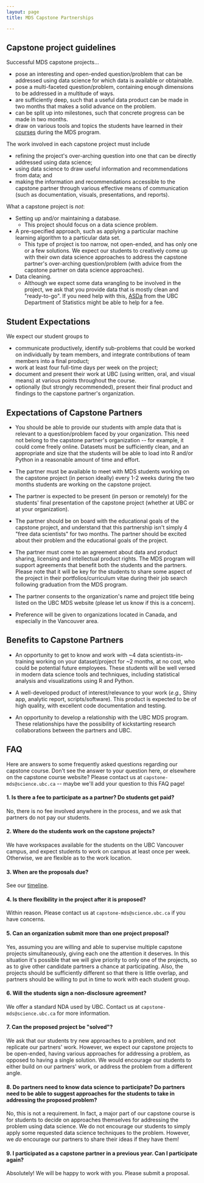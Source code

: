 ```yaml
---
layout: page
title: MDS Capstone Partnerships

---
```



## Capstone project guidelines

Successful MDS capstone projects...

- pose an interesting and open-ended question/problem that can be addressed using data science for which data is available or obtainable.
- pose a multi-faceted question/problem, containing enough dimensions to be addressed in a multitude of ways.
- are sufficiently deep, such that a useful data product can be made in two months that makes a solid advance on the problem.
- can be split up into milestones, such that concrete progress can be made in two months.
- draw on various tools and topics the students have learned in their [courses](https://ubc-mds.github.io/descriptions/) during the MDS program.

The work involved in each capstone project must include

- refining the project's over-arching question into one that can be directly addressed using data science;
- using data science to draw useful information and recommendations from data; and
- making the information and recommendations accessible to the capstone partner through various effective means of communication (such as documentation, visuals, presentations, and reports).

What a capstone project is _not_:

- Setting up and/or maintaining a database.
    - This project should focus on a data science problem.
- A pre-specified approach, such as applying a particular machine learning algorithm to a particular data set.
    - This type of project is too narrow, not open-ended, and has only one or a few solutions. We expect our students to creatively come up with their own data science approaches to address the capstone partner's over-arching question/problem (with advice from the capstone partner on data science approaches).
- Data cleaning.
    - Although we expect some data wrangling to be involved in the project, we ask that you provide data that is mostly clean and "ready-to-go". If you need help with this, [ASDa](https://asda.stat.ubc.ca/) from the UBC Department of Statistics might be able to help for a fee.


## Student Expectations

We expect our student groups to

- communicate productively, identify sub-problems that could be worked on individually by team members, and integrate contributions of team members into a final product;
- work at least four full-time days per week on the project;
- document and present their work at UBC (using written, oral, and visual means) at various points throughout the course.
- optionally (but strongly recommended), present their final product and findings to the capstone partner's organization.


## Expectations of Capstone Partners

- You should be able to provide our students with ample data that is relevant to a question/problem faced by your organization. This need not belong to the capstone partner's organization -- for example, it could come freely online. Datasets must be sufficiently clean, and an appropriate and size that the students will be able to load into R and/or Python in a reasonable amount of time and effort.

- The partner must be available to meet with MDS students working on the capstone project (in person ideally) every 1-2 weeks during the two months students are working on the capstone project.

- The partner is expected to be present (in person or remotely) for the students' final presentation of the capstone project (whether at UBC or at your organization).

- The partner should be on board with the educational goals of the capstone project, and understand that this partnership isn't simply 4 "free data scientists" for two months. The partner should be excited about their problem and the educational goals of the project.

- The partner must come to an agreement about data and product sharing, licensing and intellectual product rights. The MDS program will support agreements that benefit both the students and the partners. Please note that it will be key for the students to share some aspect of the project in their portfolios/curriculum vitae during their job search following graduation from the MDS program.

- The partner consents to the organization's name and project title being listed on the UBC MDS website (please let us know if this is a concern).

- Preference will be given to organizations located in Canada, and especially in the Vancouver area.

## Benefits to Capstone Partners

- An opportunity to get to know and work with ~4 data scientists-in-training working on your dataset/project for ~2 months, at no cost, who could be potential future employees. These students will be well versed in modern data science tools and techniques, including statistical analysis and visualizations using R and Python.

- A well-developed product of interest/relevance to your work (*e.g.,* Shiny app, analytic report, scripts/software). This product is expected to be of high quality, with excellent code documentation and testing.

- An opportunity to develop a relationship with the UBC MDS program. These relationships have the possibility of kickstarting research collaborations between the partners and UBC.


## FAQ

Here are answers to some frequently asked questions regarding our capstone course. Don't see the answer to your question here, or elsewhere on the capstone course website? Please contact us at `capstone-mds@science.ubc.ca` -- maybe we'll add your question to this FAQ page!

#### 1. Is there a fee to participate as a partner? Do students get paid?

No, there is no fee involved anywhere in the process, and we ask that partners do not pay our students.

#### 2. Where do the students work on the capstone projects?

We have workspaces available for the students on the UBC Vancouver campus, and expect students to work on campus at least once per week. Otherwise, we are flexible as to the work location.

#### 3. When are the proposals due?

See our [timeline](/capstone/timeline).

#### 4. Is there flexibility in the project after it is proposed?

Within reason. Please contact us at `capstone-mds@science.ubc.ca` if you have concerns.

#### 5. Can an organization submit more than one project proposal?

Yes, assuming you are willing and able to supervise multiple capstone projects simultaneously, giving each one the attention it deserves. In this situation it's possible that we will give priority to only one of the projects, so as to give other candidate partners a chance at participating. Also, the projects should be sufficiently different so that there is little overlap, and partners should be willing to put in time to work with each student group.

#### 6. Will the students sign a non-disclosure agreement?

We offer a standard NDA used by UBC. Contact us at `capstone-mds@science.ubc.ca` for more information.

#### 7. Can the proposed project be "solved"?

We ask that our students try new approaches to a problem, and not replicate our partners' work. However, we expect our capstone projects to be open-ended, having various approaches for addressing a problem, as opposed to having a single solution. We would encourage our students to either build on our partners' work, or address the problem from a different angle.

#### 8. Do partners need to know data science to participate? Do partners need to be able to suggest approaches for the students to take in addressing the proposed problem?

No, this is not a requirement. In fact, a major part of our capstone course is for students to decide on approaches themselves for addressing the problem using data science. We do not encourage our students to simply apply some requested data science techniques to the problem. However, we _do_ encourage our partners to share their ideas if they have them!

#### 9. I participated as a capstone partner in a previous year. Can I participate again?

Absolutely! We will be happy to work with you. Please submit a proposal.
